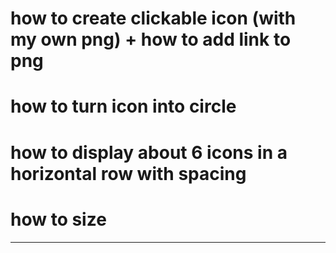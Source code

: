 # how to create clickable icon (with my own png) + how to add link to png 

# how to turn icon into circle

# how to display about 6 icons in a horizontal row with spacing

# how to size

---

<!DOCTYPE html>
<html>
<head>
    <title>Step by step solving how to create circle clickable icon in horizontal row< /title>
   
        \<style>
          .icon-container {
          display: flex;
          gap: 75px; }
        \</style>
        
</head>
<body>
    <!-- Add your HTML content here -->
        <div class="icon-container">
        <a href="https://example.com/page1">
          <img src="image.png" alt="Icon 1" width="75" height="75" />
        </a>
        <a href="https://example.com/page2">
          <img src="image.png" alt="Icon 2" width="75" height="75" />
        </a>
      </div>


  
</body>
</html>
